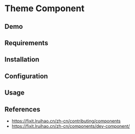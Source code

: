 # Theme Component

## Demo

## Requirements

## Installation

## Configuration

## Usage

## References

- https://fixit.lruihao.cn/zh-cn/contributing/components
- https://fixit.lruihao.cn/zh-cn/components/dev-component/
